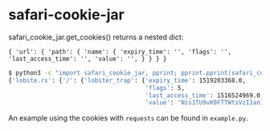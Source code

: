 # safari-cookie-jar

safari_cookie_jar.get_cookies() returns a nested dict:
```
{ 'url': { 'path': { 'name': { 'expiry_time': '', 'flags': '', 'last_access_time': '', 'value': '', } } } }
```

```sh
$ python3 -c "import safari_cookie_jar, pprint; pprint.pprint(safari_cookie_jar.get_cookies())"
{'lobste.rs': {'/': {'lobster_trap': {'expiry_time': 1519203368.0,
                                      'flags': 5,
                                      'last_access_time': 1516524969.0,
                                      'value': 'Nis1TU9vK0FTTWtsVzI1anIwNGY2elFvNjB1ZEEzdktHaXhucVA5ZkxxM2szL2dXbU9OcEJ6empmQkNRMnk1dFJERTFYa09oTDVQdXFhVThMTW9jY0lrcGhpbnN2YUJIdmtPMWl5U3E2RVRtM2lsM1dJSlZjSVBkekF2bDFJSnZSMHhUTWN4emZpeElPZWE1Wkg1dGpnPT0tLW1tdE0yTHFIV1V4azUxU2p4VVBhR2c9PQ%3D%3D--8c532a7d1bf000c204907701e894f606f6fb0b47'}}}}
```

An example using the cookies with `requests` can be found in `example.py`.
